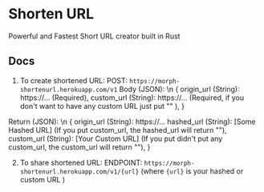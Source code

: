 # Shorten URL
Powerful and Fastest Short URL creator built in Rust

## Docs
1. To create shortened URL:
POST: `https://morph-shortenurl.herokuapp.com/v1`
Body (JSON): \n
{
  origin_url (String): https://... (Required),
  custom_url (String): https://... (Required, if you don't want to have any custom URL just put "" ),
} 

Return (JSON): \n 
{
  origin_url (String): https://...
  hashed_url (String): [Some Hashed URL] (If you put custom_url, the hashed_url will return ""),
  custom_url (String): [Your Custom URL] (If you put didn't put any custom_url, the custom_url will return ""),
}

2. To share shortened URL:
ENDPOINT: `https://morph-shortenurl.herokuapp.com/v1/{url}` (where `{url}` is your hashed or custom URL )
